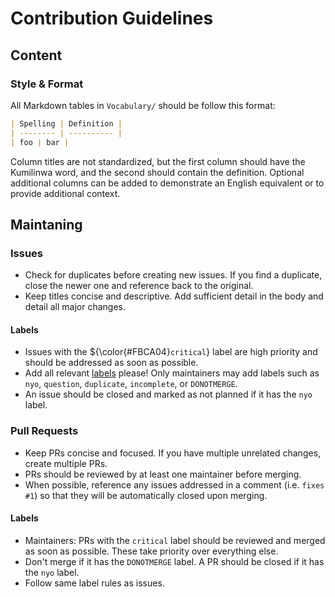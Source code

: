 # Contribution Guidelines

## Content

### Style & Format

All Markdown tables in `Vocabulary/` should be follow this format:

```markdown
| Spelling | Definition |
| -------- | ---------- |
| foo | bar |
```

Column titles are not standardized, but the first column should have the Kumilinwa word, and the second should contain the definition. Optional additional columns can be added to demonstrate an English equivalent or to provide additional context.

## Maintaning

### Issues

- Check for duplicates before creating new issues. If you find a duplicate, close the newer one and reference back to the original.
- Keep titles concise and descriptive. Add sufficient detail in the body and detail all major changes.

#### Labels

- Issues with the ${\color{#FBCA04}`critical`} label are high priority and should be addressed as soon as possible.
- Add all relevant [labels](https://github.com/Transconlang/translang/labels) please! Only maintainers may add labels such as `nyo`, `question`, `duplicate`, `incomplete`, or `DONOTMERGE`.
- An issue should be closed and marked as not planned if it has the `nyo` label.

### Pull Requests

- Keep PRs concise and focused. If you have multiple unrelated changes, create multiple PRs.
- PRs should be reviewed by at least one maintainer before merging.
- When possible, reference any issues addressed in a comment (i.e. `fixes #1`) so that they will be automatically closed upon merging.

#### Labels

- Maintainers: PRs with the `critical` label should be reviewed and merged as soon as possible. These take priority over everything else.
- Don't merge if it has the `DONOTMERGE` label. A PR should be closed if it has the `nyo` label.
- Follow same label rules as issues.
